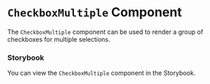 # `CheckboxMultiple` Component
The `CheckboxMultiple` component can be used to render a group of checkboxes for multiple selections.

### Storybook
You can view the `CheckboxMultiple` component in the Storybook.